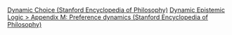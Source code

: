 [Dynamic Choice (Stanford Encyclopedia of Philosophy)](https://plato.stanford.edu/entries/dynamic-choice/)
[Dynamic Epistemic Logic > Appendix M: Preference dynamics (Stanford Encyclopedia of Philosophy)](https://plato.stanford.edu/entries/dynamic-epistemic/appendix-M-preferences.html)

